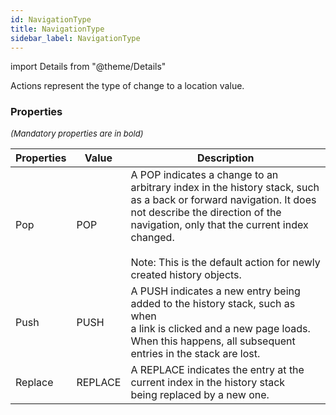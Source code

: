 ```yaml
---
id: NavigationType
title: NavigationType
sidebar_label: NavigationType
---
```


import Details from "@theme/Details"


Actions represent the type of change to a location value.

### Properties

<font size="2"><i>(Mandatory properties are in bold)</i></font>

| Properties | Value | Description |
| --------- | ---- | ----------- |
| Pop | POP | A POP indicates a change to an arbitrary index in the history stack, such<br/>as a back or forward navigation. It does not describe the direction of the<br/>navigation, only that the current index changed.<br/><br/>Note: This is the default action for newly created history objects. |
| Push | PUSH | A PUSH indicates a new entry being added to the history stack, such as when<br/>a link is clicked and a new page loads. When this happens, all subsequent<br/>entries in the stack are lost. |
| Replace | REPLACE | A REPLACE indicates the entry at the current index in the history stack<br/>being replaced by a new one. |


